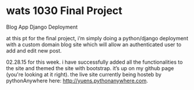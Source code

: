 # wats 1030 Final Project 
Blog App Django Deployment

at this pt for the final project, i’m simply doing a python/django deployment with a custom domain blog site which will allow an authenticated user to add and edit new post.

02.28.15
for this week.  i have successfully added all the functionalities to the site and themed the site with bootstrap.  it’s up on my github page (you're looking at it right).  the live site currently being hosteb by pythonAnywhere here: http://yuens.pythonanywhere.com. 
